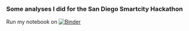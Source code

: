 ### Some analyses I did for the San Diego Smartcity Hackathon 

Run my notebook on [![Binder](http://mybinder.org/badge.svg)](http://mybinder.org/repo/torbenator/sdsmartcityhackathon)

